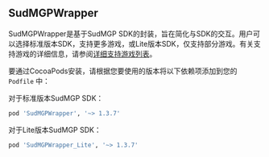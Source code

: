 ## SudMGPWrapper

SudMGPWrapper是基于SudMGP SDK的封装，旨在简化与SDK的交互。用户可以选择标准版本SDK，支持更多游戏，或Lite版本SDK，仅支持部分游戏。有关支持游戏的详细信息，请参阅[详细支持游戏列表](https://docs.sud.tech/zh-CN/app/Client/StartUp.html)。

要通过CocoaPods安装，请根据您要使用的版本将以下依赖项添加到您的 `Podfile` 中：

对于标准版本SudMGP SDK：
```ruby
pod 'SudMGPWrapper', '~> 1.3.7'
```
对于Lite版本SudMGP SDK：
```ruby
pod 'SudMGPWrapper_Lite', '~> 1.3.7'
```
